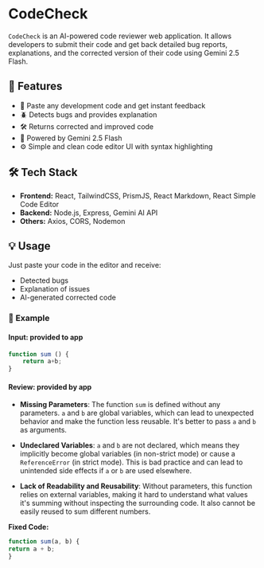 # CodeCheck

`CodeCheck` is an AI-powered code reviewer web application. It allows developers to submit their code and get back detailed bug reports, explanations, and the corrected version of their code using Gemini 2.5 Flash.

## 🧠 Features

- 🚀 Paste any development code and get instant feedback
- 🪲 Detects bugs and provides explanation
- 🛠️ Returns corrected and improved code
- 🤖 Powered by Gemini 2.5 Flash
- ⚙️ Simple and clean code editor UI with syntax highlighting

## 🛠️ Tech Stack

- **Frontend:** React, TailwindCSS, PrismJS, React Markdown, React Simple Code Editor
- **Backend:** Node.js, Express, Gemini AI API
- **Others:** Axios, CORS, Nodemon

## 💡 Usage

Just paste your code in the editor and receive:
- Detected bugs  
- Explanation of issues  
- AI-generated corrected code  

### 📌 Example

#### Input: provided to app
```javascript
function sum () {
    return a+b;
}
```

#### Review: provided by app
* **Missing Parameters**: The function `sum` is defined without any parameters. `a` and `b` are global variables, which
can lead to unexpected behavior and make the function less reusable. It's better to pass `a` and `b` as arguments.

* **Undeclared Variables**: `a` and `b` are not declared, which means they implicitly become global variables (in
non-strict mode) or cause a `ReferenceError` (in strict mode). This is bad practice and can lead to unintended side
effects if `a` or `b` are used elsewhere.

* **Lack of Readability and Reusability**: Without parameters, this function relies on external variables, making it
hard to understand what values it's summing without inspecting the surrounding code. It also cannot be easily reused to
sum different numbers.

**Fixed Code:**

```javascript
function sum(a, b) {
return a + b;
}
```
